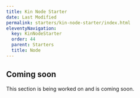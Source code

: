 ```yaml
---
title: Kin Node Starter
date: Last Modified
permalink: starters/kin-node-starter/index.html
eleventyNavigation:
  key: KinNodeStarter
  order: 44
  parent: Starters
  title: Node
---
```


## Coming soon

This section is being worked on and is coming soon.